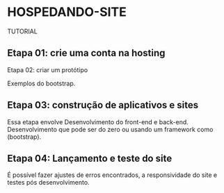 # HOSPEDANDO-SITE
TUTORIAL

## Etapa 01: crie uma conta na hosting 
<div align="left">
<img src=""

## Etapa 02: criar um protótipo 
 Exemplos do bootstrap.

## Etapa 03: construção de aplicativos e sites
 Essa etapa envolve Desenvolvimento do front-end e back-end. Desenvolvimento que pode ser do zero ou usando um framework como (bootstrap).

## Etapa 04: Lançamento e teste do site
 É possível fazer ajustes de erros encontrados, a responsividade do site e testes pós desenvolvimento.
